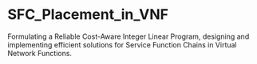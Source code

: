 # SFC_Placement_in_VNF
Formulating a Reliable Cost-Aware Integer Linear Program, designing and implementing efficient solutions for Service Function Chains in Virtual Network Functions.
